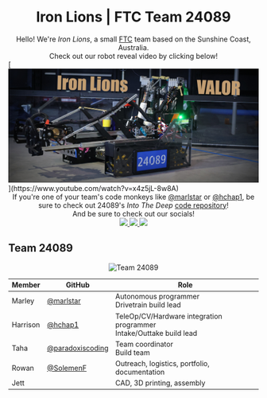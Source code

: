 <div align="center">
    <h1>Iron Lions | FTC Team 24089</h1>
</div>
<div align="center">
    Hello! We're <i>Iron Lions</i>, a small <a href="https://www.firstinspires.org/robotics/ftc">FTC</a> team based on the Sunshine Coast, Australia.<br>Check out our robot reveal video by clicking below!
</div>
[<img src="https://raw.githubusercontent.com/IronLionsFTC/.github/refs/heads/main/Banner.png">](https://www.youtube.com/watch?v=x4z5jL-8w8A)
<div align="center">
    If you're one of your team's code monkeys like <a href="https://github.com/Marlstar">@marlstar</a> or <a href="https://github.com/hchap1">@hchap1</a>, be sure to check out 24089's <i>Into The Deep</i> <a href="https://github.com/IronLionsFTC/FTC24089">code repository</a>!<br>
    And be sure to check out our socials!<br>
    <a href="https://instagram.com/ironlionsftc">
        <img src="https://skillicons.dev/icons?i=instagram">
    </a>
    <a href="https://discord.gg/TgbEsYvFq2">
        <img src="https://skillicons.dev/icons?i=discord">
    </a>
    <a href="https://linktr.ee/24089">
        <img src="https://skillicons.dev/icons?i=kafka">
    </a>
</div>

## Team 24089
<div align="center">
    <figure>
        <img src="https://github.com/user-attachments/assets/797dab97-da03-4211-b6e9-76dc2e0c50fa" alt="Team 24089">
</div>

<div align="center">

| Member    | GitHub                                                 | Role                                                      |
|-----------|--------------------------------------------------------|-----------------------------------------------------------|
| Marley    | [@marlstar](https://github.com/marlstar)               | Autonomous programmer<br>Drivetrain build lead            |
| Harrison  | [@hchap1](https://github.com/hchap1)                   | TeleOp/CV/Hardware integration programmer<br>Intake/Outtake build lead |
| Taha      | [@paradoxiscoding](https://github.com/paradoxiscoding) | Team coordinator<br>Build team                            |
| Rowan     | [@SolemenF](https://github.com/solemenf)               | Outreach, logistics, portfolio, documentation             |
| Jett      |                                                        | CAD, 3D printing, assembly                                |

</div>
